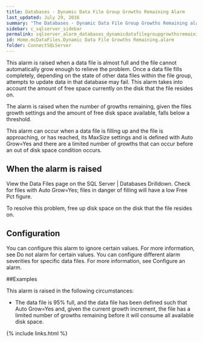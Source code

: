 ```yaml
---
title: ﻿Databases - Dynamic Data File Group Growths Remaining Alarm
last_updated: July 29, 2016
summary: "The Databases - Dynamic Data File Group Growths Remaining alarm becomes active when a non fixed size data file in any database is in danger of running out of space to grow."
sidebar: c_sqlserver_sidebar
permalink: sqlserver_alarm_databases_dynamicdatafilegroupgrowthsremaining.html
id: Home.mcDataFiles.Dynamic Data File Growths Remaining.alarm
folder: ConnectSQLServer
---
```



This alarm is raised when a data file is almost full and the file cannot automatically grow enough to relieve the problem. Once a data file fills completely, depending on the state of other data files within the file group, attempts to update data in that database may fail. This alarm takes into account the amount of free space currently on the disk that the file resides on.

The alarm is raised when the number of growths remaining, given the files growth settings and the amount of free disk space available, falls below a threshold.

This alarm can occur when a data file is filling up and the file is approaching, or has reached, its MaxSize settings and is defined with Auto Grow=Yes and there are a limited number of growths that can occur before an out of disk space condition occurs.

## When the alarm is raised

View the Data Files page on the SQL Server \| Databases Drilldown. Check for files with Auto Grow=Yes; files in danger of filling will have a low Free Pct figure.

To resolve this problem, free up disk space on the disk that the file resides on.

## Configuration

You can configure this alarm to ignore certain values. For more information, see Do not alarm for certain values.
You can configure different alarm severities for specific data files. For more information, see Configure an alarm.

##Examples

This alarm is raised in the following circumstances:

* The data file is 95% full, and the data file has been defined such that Auto Grow=Yes and, given the current growth increment, the file has a limited number of growths remaining before it will consume all available disk space.

{% include links.html %}
